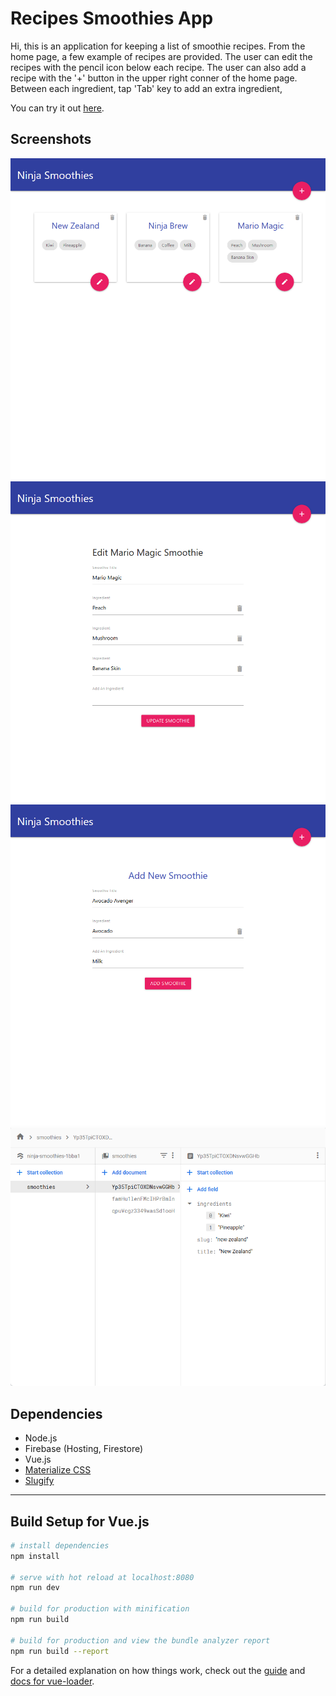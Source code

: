 # Recipes Smoothies App

Hi, this is an application for keeping a list of smoothie recipes. From the home page, a few example of recipes are provided. The user can edit the recipes with the pencil icon below each recipe. The user can also add a recipe with the '+' button in the upper right conner of the home page. Between each ingredient, tap 'Tab' key to add an extra ingredient,

You can try it out [here](https://ninja-smoothies-1bba1.web.app/).

## Screenshots

![](screenshots/Screenshot_1.png)
![](screenshots/Screenshot_2.png)
![](screenshots/Screenshot_3.png)
![](screenshots/Screenshot_4.png)

## Dependencies 

- Node.js 
- Firebase (Hosting, Firestore)
- Vue.js
- [Materialize CSS](https://materializecss.com/)
- [Slugify](https://www.npmjs.com/package/slugify)

---

## Build Setup for Vue.js

``` bash
# install dependencies
npm install

# serve with hot reload at localhost:8080
npm run dev

# build for production with minification
npm run build

# build for production and view the bundle analyzer report
npm run build --report
```

For a detailed explanation on how things work, check out the [guide](http://vuejs-templates.github.io/webpack/) and [docs for vue-loader](http://vuejs.github.io/vue-loader).
